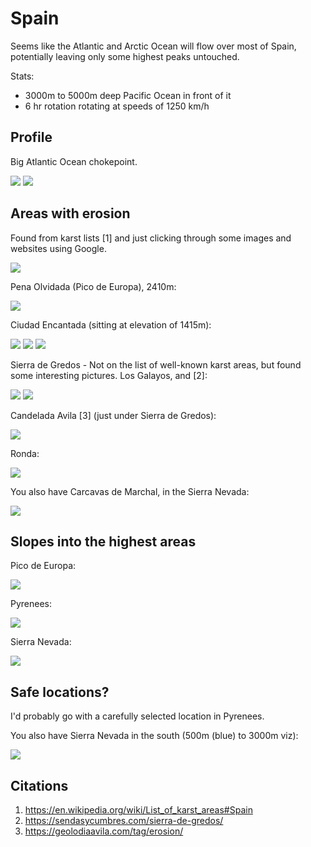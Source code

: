 # Spain

Seems like the Atlantic and Arctic Ocean will flow over most of Spain, potentially leaving only some highest peaks untouched.

Stats:
- 3000m to 5000m deep Pacific Ocean in front of it
- 6 hr rotation rotating at speeds of 1250 km/h

## Profile

Big Atlantic Ocean chokepoint.

![](img/profile.jpg)
![](img/profile2.png)

## Areas with erosion

Found from karst lists [1] and just clicking through some images and websites using Google.

![](img/erosion.jpg)

Pena Olvidada (Pico de Europa), 2410m:

![](img/pico-europa.jpg)

Ciudad Encantada (sitting at elevation of 1415m):

![](img/ciudad1.jpg)
![](img/ciudad2.jpg)
![](img/ciudad3.jpg)

Sierra de Gredos - Not on the list of well-known karst areas, but found some interesting pictures. Los Galayos, and [2]:

![](img/los-galayos-sierra-de-gredos.jpg)
![](img/sierra-de-gredos.webp)

Candelada Avila [3] (just under Sierra de Gredos):

![](img/candelada-avila.webp)

Ronda:

![](img/ronda.jpg)

You also have Carcavas de Marchal, in the Sierra Nevada:

![](img/carcavas.jpg)

## Slopes into the highest areas

Pico de Europa:

![](img/elevation.png)

Pyrenees:

![](img/elevation2.png)

Sierra Nevada:

![](img/elevation3.png)

## Safe locations?

I'd probably go with a carefully selected location in Pyrenees.

You also have Sierra Nevada in the south (500m (blue) to 3000m viz):

![](img/sierra.png)

## Citations

1. https://en.wikipedia.org/wiki/List_of_karst_areas#Spain
2. https://sendasycumbres.com/sierra-de-gredos/
3. https://geolodiaavila.com/tag/erosion/